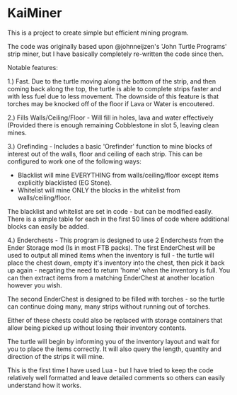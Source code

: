 # KaiMiner
This is a project to create simple but efficient mining program.

The code was originally based upon @johnneijzen's 'John Turtle Programs' strip miner, but I have basically completely re-written the code since then.

Notable features:

1.) Fast. Due to the turtle moving along the bottom of the strip, and then coming back along the top, the turtle is able to complete strips faster and with less fuel due to less movement.
  The downside of this feature is that torches may be knocked off of the floor if Lava or Water is encoutered.
  
2.) Fills Walls/Ceiling/Floor - Will fill in holes, lava and water effectively (Provided there is enough remaining Cobblestone in slot 5, leaving clean mines.

3.) Orefinding - Includes a basic 'Orefinder' function to mine blocks of interest out of the walls, floor and ceiling of each strip. This can be configured to work one of the following ways:
  - Blacklist will mine EVERYTHING from walls/ceiling/floor except items explicitly blacklisted (EG Stone).
  - Whitelist will mine ONLY the blocks in the whitelist from walls/ceiling/floor.
  
  The blacklist and whitelist are set in code - but can be modified easily. There is a simple table for each in the first 50 lines of code where additional blocks can easily be added.
  
4.) Enderchests - This program is designed to use 2 Enderchests from the Ender Storage mod (Is in most FTB packs). The first EnderChest will be used to output all mined items when the inventory is full - the turtle will place the chest down, empty it's inventory into the chest, then pick it back up again - negating the need to return 'home' when the inventory is full. You can then extract items from a matching EnderChest at another location however you wish.

The second EnderChest is designed to be filled with torches - so the turtle can continue doing many, many strips without running out of torches.

Either of these chests could also be replaced with storage containers that allow being picked up without losing their inventory contents.

The turtle will begin by informing you of the inventory layout and wait for you to place the items correctly. It will also query the length, quantity and direction of the strips it will mine.

This is the first time I have used Lua - but I have tried to keep the code relatively well formatted and leave detailed comments so others can easily understand how it works.
